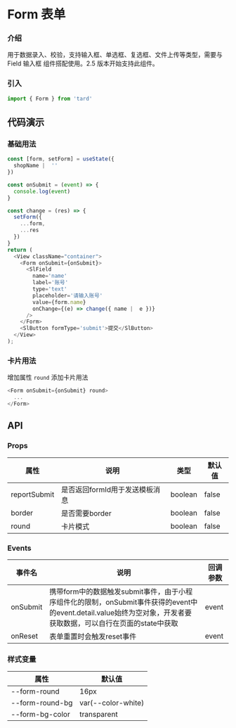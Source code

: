 # Form 表单
### 介绍
用于数据录入、校验，支持输入框、单选框、复选框、文件上传等类型，需要与 Field 输入框 组件搭配使用。2.5 版本开始支持此组件。
### 引入
```js
import { Form } from 'tard'
```
## 代码演示
### 基础用法
```js
const [form, setForm] = useState({
  shopName |  ''
})

const onSubmit = (event) => {
  console.log(event)
}

const change = (res) => {
  setForm({
    ...form,
    ...res
  })
}
return (
  <View className="container">
    <Form onSubmit={onSubmit}>
      <SlField
        name='name' 
        label='账号' 
        type='text' 
        placeholder='请输入账号' 
        value={form.name} 
        onChange={(e) => change({ name |  e })} 
      />
    </Form>
    <SlButton formType='submit'>提交</SlButton>
  </View>
);
```

### 卡片用法
增加属性 `round` 添加卡片用法
```js
<Form onSubmit={onSubmit} round>
  ...
</Form>
```

## API
### Props
|  属性   | 说明  | 类型 | 默认值 |
|  ----  | ----  | ---- | ---- |
| reportSubmit | 是否返回formId用于发送模板消息 | boolean | false |
| border | 是否需要border | boolean | false |
| round | 卡片模式 | boolean | false |

### Events
|  事件名   | 说明  | 回调参数 |
|  ----  | ----  | ---- |
| onSubmit | 携带form中的数据触发submit事件，由于小程序组件化的限制，onSubmit事件获得的event中的event.detail.value始终为空对象，开发者要获取数据，可以自行在页面的state中获取 | event |
| onReset | 表单重置时会触发reset事件 | event |

### 样式变量
|  属性   | 默认值 |
|  ----  | ---- |
|  --form-round |  16px |
|  --form-round-bg |  var(--color-white) |
|  --form-bg-color |  transparent |
